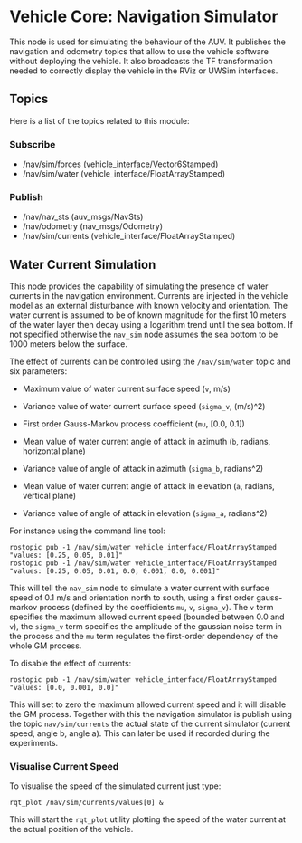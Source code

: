 # Vehicle Core: Navigation Simulator

This node is used for simulating the behaviour of the AUV. It publishes the navigation and odometry topics that allow to use the vehicle software without deploying the vehicle. It also broadcasts the TF transformation needed to correctly display the vehicle in the RViz or UWSim interfaces.

## Topics

Here is a list of the topics related to this module:

### Subscribe

- /nav/sim/forces       (vehicle_interface/Vector6Stamped)
- /nav/sim/water        (vehicle_interface/FloatArrayStamped)

### Publish

- /nav/nav_sts          (auv_msgs/NavSts)
- /nav/odometry         (nav_msgs/Odometry)
- /nav/sim/currents     (vehicle_interface/FloatArrayStamped)


## Water Current Simulation

This node provides the capability of simulating the presence of water currents in the navigation environment. Currents are injected in the vehicle model as an external disturbance with known velocity and orientation. The water current is assumed to be of known magnitude for the first 10 meters of the water layer then decay using a logarithm trend until the sea bottom. If not specified otherwise the `nav_sim` node assumes the sea bottom to be 1000 meters below the surface.

The effect of currents can be controlled using the `/nav/sim/water` topic and six parameters:
    
- Maximum value of water current surface speed (`v`, m/s)
- Variance value of water current surface speed (`sigma_v`, (m/s)^2)
- First order Gauss-Markov process coefficient (`mu`, [0.0, 0.1])

- Mean value of water current angle of attack in azimuth (`b`, radians, horizontal plane)
- Variance value of angle of attack in azimuth (`sigma_b`, radians^2)
- Mean value of water current angle of attack in elevation (`a`, radians, vertical plane)
- Variance value of angle of attack in elevation (`sigma_a`, radians^2)

For instance using the command line tool:
    
    rostopic pub -1 /nav/sim/water vehicle_interface/FloatArrayStamped "values: [0.25, 0.05, 0.01]"
    rostopic pub -1 /nav/sim/water vehicle_interface/FloatArrayStamped "values: [0.25, 0.05, 0.01, 0.0, 0.001, 0.0, 0.001]"
    
This will tell the `nav_sim` node to simulate a water current with surface speed of 0.1 m/s and orientation north to south, using a first order gauss-markov process (defined by the coefficients `mu`, `v`, `sigma_v`). The `v` term specifies the maximum allowed current speed (bounded between 0.0 and `v`), the `sigma_v` term specifies the amplitude of the gaussian noise term in the process and the `mu` term regulates the first-order dependency of the whole GM process.
    
To disable the effect of currents:

    rostopic pub -1 /nav/sim/water vehicle_interface/FloatArrayStamped "values: [0.0, 0.001, 0.0]"
    
This will set to zero the maximum allowed current speed and it will disable the GM process. Together with this the navigation simulator is publish using the topic `nav/sim/currents` the actual state of the current simulator (current speed, angle b, angle a). This can later be used if recorded during the experiments.

### Visualise Current Speed

To visualise the speed of the simulated current just type:

    rqt_plot /nav/sim/currents/values[0] &

This will start the `rqt_plot` utility plotting the speed of the water current at the actual position of the vehicle. 
